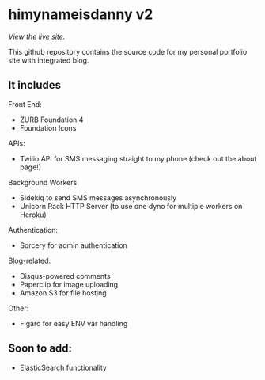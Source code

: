 himynameisdanny v2
================================

*View the [live site](http://himynameisdanny.com).*

This github repository contains the source code for my personal portfolio site
with integrated blog.


It includes
-------------------------

Front End:
* ZURB Foundation 4
* Foundation Icons

APIs:
* Twilio API for SMS messaging straight to my phone (check out the about page!)

Background Workers
* Sidekiq to send SMS messages asynchronously
* Unicorn Rack HTTP Server (to use one dyno for multiple workers on Heroku)

Authentication:
* Sorcery for admin authentication

Blog-related:
* Disqus-powered comments
* Paperclip for image uploading
* Amazon S3 for file hosting

Other:
* Figaro for easy ENV var handling

Soon to add:
------------------------

* ElasticSearch functionality
